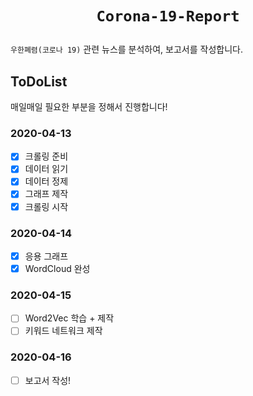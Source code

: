 # <p align=center>`Corona-19-Report`</p>
`우한폐렴(코로나 19)` 관련 뉴스를 분석하여, 보고서를 작성합니다.

## ToDoList
매일매일 필요한 부분을 정해서 진행합니다!

### 2020-04-13
- [x] 크롤링 준비
- [x] 데이터 읽기
- [x] 데이터 정제
- [x] 그래프 제작
- [x] 크롤링 시작

### 2020-04-14
- [x] 응용 그래프 
- [x] WordCloud 완성

### 2020-04-15
- [ ] Word2Vec 학습 + 제작
- [ ] 키워드 네트워크 제작

### 2020-04-16
- [ ] 보고서 작성!
